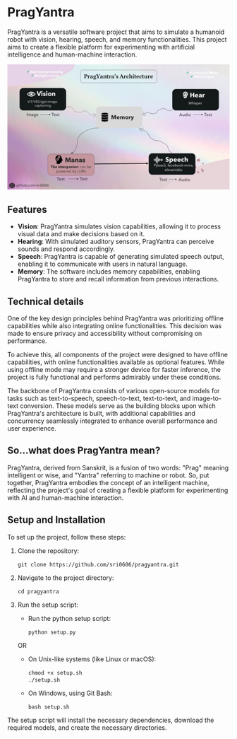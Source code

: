 # PragYantra

PragYantra is a versatile software project that aims to simulate a humanoid robot with vision, hearing, speech, and memory functionalities. This project aims to create a flexible platform for experimenting with artificial intelligence and human-machine interaction.

![PragYantra's Architecture](arch.jpg)

## Features

- **Vision**: PragYantra simulates vision capabilities, allowing it to process visual data and make decisions based on it.
- **Hearing**: With simulated auditory sensors, PragYantra can perceive sounds and respond accordingly.
- **Speech**: PragYantra is capable of generating simulated speech output, enabling it to communicate with users in natural language.
- **Memory**: The software includes memory capabilities, enabling PragYantra to store and recall information from previous interactions.

## Technical details

One of the key design principles behind PragYantra was prioritizing offline capabilities while also integrating online functionalities. This decision was made to ensure privacy and accessibility without compromising on performance.

To achieve this, all components of the project were designed to have offline capabilities, with online functionalities available as optional features. While using offline mode may require a stronger device for faster inference, the project is fully functional and performs admirably under these conditions.

The backbone of PragYantra consists of various open-source models for tasks such as text-to-speech, speech-to-text, text-to-text, and image-to-text conversion. These models serve as the building blocks upon which PragYantra's architecture is built, with additional capabilities and concurrency seamlessly integrated to enhance overall performance and user experience.

## So...what does PragYantra mean?

PragYantra, derived from Sanskrit, is a fusion of two words: "Prag" meaning intelligent or wise, and "Yantra" referring to machine or robot. So, put together, PragYantra embodies the concept of an intelligent machine, reflecting the project's goal of creating a flexible platform for experimenting with AI and human-machine interaction.

## Setup and Installation

To set up the project, follow these steps:

1. Clone the repository:

   ```
   git clone https://github.com/sri0606/pragyantra.git
   ```

2. Navigate to the project directory:

   ```
   cd pragyantra
   ```

3. Run the setup script:

   - Run the python setup script:
     ```
     python setup.py
     ```

   OR

   - On Unix-like systems (like Linux or macOS):
     ```
     chmod +x setup.sh
     ./setup.sh
     ```
   - On Windows, using Git Bash:
     ```
     bash setup.sh
     ```

The setup script will install the necessary dependencies, download the required models, and create the necessary directories.
